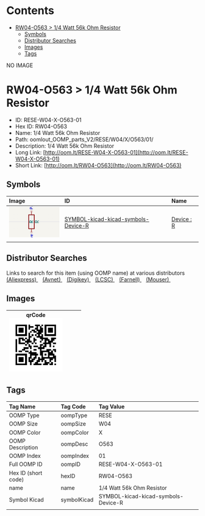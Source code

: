 



Contents
========

* [RW04-O563 > 1/4 Watt 56k Ohm Resistor](#rw04-o563--14-watt-56k-ohm-resistor)
	* [Symbols](#symbols)
	* [Distributor Searches](#distributor-searches)
	* [Images](#images)
	* [Tags](#tags)
  
NO IMAGE  
# RW04-O563 > 1/4 Watt 56k Ohm Resistor

- ID: RESE-W04-X-O563-01
- Hex ID: RW04-O563
- Name: 1/4 Watt 56k Ohm Resistor
- Path: oomlout_OOMP_parts_V2/RESE/W04/X/O563/01/
- Description: 1/4 Watt 56k Ohm Resistor
- Long Link: [http://oom.lt/RESE-W04-X-O563-01](http://oom.lt/RESE-W04-X-O563-01)
- Short Link: [http://oom.lt/RW04-O563](http://oom.lt/RW04-O563)

## Symbols
  

|Image|ID|Name|
| :--- | :--- | :--- |
|[![](https://raw.githubusercontent.com/oomlout/oomlout_OOMP_eda_V2/main/SYMBOL/kicad/kicad-symbols/Device/R/image_140.png)](https://github.com/oomlout/oomlout_OOMP_eda_V2/tree/main/SYMBOL/kicad/kicad-symbols/Device/R/)|[SYMBOL-kicad-kicad-symbols-Device-R](https://github.com/oomlout/oomlout_OOMP_eda_V2/tree/main/SYMBOL/kicad/kicad-symbols/Device/R/)|[Device : R](https://github.com/oomlout/oomlout_OOMP_eda_V2/tree/main/SYMBOL/kicad/kicad-symbols/Device/R/)|
||||

## Distributor Searches
  
Links to search for this item (using OOMP name) at various distributors  
[(Aliexpress) ](https://www.aliexpress.com/wholesale?SearchText=1/4+Watt+56k+Ohm+Resistor)&nbsp;&nbsp;&nbsp;[(Avnet) ](https://www.avnet.com/shop/us/search/1/4+Watt+56k+Ohm+Resistor)&nbsp;&nbsp;&nbsp;[(Digikey) ](https://www.digikey.co.uk/en/products/result?s=1/4+Watt+56k+Ohm+Resistor)&nbsp;&nbsp;&nbsp;[(LCSC) ](https://www.lcsc.com/search?q=1/4+Watt+56k+Ohm+Resistor)&nbsp;&nbsp;&nbsp;[(Farnell) ](https://uk.farnell.com/search?st=1/4+Watt+56k+Ohm+Resistor)&nbsp;&nbsp;&nbsp;[(Mouser) ](https://www.mouser.com/c/?q=1/4+Watt+56k+Ohm+Resistor)&nbsp;&nbsp;&nbsp;
## Images
  

|qrCode<br>[![](https://raw.githubusercontent.com/oomlout/oomlout_OOMP_parts_V2/main/RESE/W04/X/O563/01/qrCode_140.png)](https://github.com/oomlout/oomlout_OOMP_parts_V2/tree/main/RESE/W04/X/O563/01/qrCode.png)||||
| :---: | :---: | :---: | :---: |

## Tags
  

|Tag Name|Tag Code|Tag Value|
| :--- | :--- | :--- |
|OOMP Type|oompType|RESE|
|OOMP Size|oompSize|W04|
|OOMP Color|oompColor|X|
|OOMP Description|oompDesc|O563|
|OOMP Index|oompIndex|01|
|Full OOMP ID|oompID|RESE-W04-X-O563-01|
|Hex ID (short code)|hexID|RW04-O563|
|name|name|1/4 Watt 56k Ohm Resistor|
|Symbol Kicad|symbolKicad|SYMBOL-kicad-kicad-symbols-Device-R|
||||
